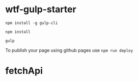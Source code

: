 # wtf-gulp-starter

`npm install -g gulp-cli`

`npm install`

`gulp`

To publish your page using github pages use `npm run deploy`
# fetchApi
